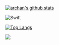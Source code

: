 [![archan's github stats](https://github-readme-stats.vercel.app/api?username=archan0621)](https://github.com/anuraghazra/github-readme-stats)

<img alt="Swift" src ="https://img.shields.io/badge/Swift.svg?&style=for-the-badge&logo=Swift&logoColor=white"/>

[![Top Langs](https://github-readme-stats.vercel.app/api/top-langs/?username=archan0621)](https://github.com/anuraghazra/github-readme-stats)

<a href="https://opgc.me/#/users/archan0621" target="_blank"><img src="https://api.opgc.me/githubs/users/archan0621/tag/?theme=basic" /></a>
